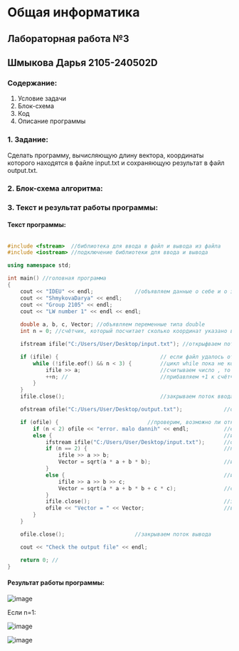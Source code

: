 # Общая информатика

## Лабораторная работа №3
## Шмыкова Дарья 2105-240502D

### Содержание:

1. Условие задачи
2. Блок-схема
3. Код
4. Описание программы

### 1. Задание:

Сделать программу, вычисляющую длину вектора, координаты которого находятся в файле input.txt и сохраняющую результат в файл output.txt.

### 2. Блок-схема алгоритма:




### 3. Текст и результат работы программы:

#### Текст программы:

```c++

#include <fstream>  //библиотека для ввода в файл и вывода из файла
#include <iostream> //подключение библиотеки для ввода и вывода

using namespace std;

int main() //головная программа
{
	cout << "IDEU" << endl;				//объявляем данные о себе и о задаче
	cout << "ShmykovaDarya" << endl;   
	cout << "Group 2105" << endl;
	cout << "LW number 1" << endl << endl; 
	
	double a, b, c, Vector; //объявляем переменные типа double
	int n = 0; //счётчик, который посчитает сколько координат указано в файле: 1, 2 или 3

	ifstream ifile("C:/Users/User/Desktop/input.txt"); //открыфваем поток ввода из файла

	if (ifile) {								// если файл удалось открыть и он нормальный, то
		while (!ifile.eof() && n < 3) {			//цикл while пока не конецй файла и пока счётчик < 3, то // eof() - если файл закончился то возвращает 1 истину; && - логическоке и
			ifile >> a;							//считываем число , то есть это проверка сколько значимых координат имеется  в файле
			++n; //								//прибавляем +1 к счётчику
		}
	}
	ifile.close();								//закрываем поток ввода

	ofstream ofile("C:/Users/User/Desktop/output.txt");				//открываем поток вывода

	if (ofile) {							//проверим, возможно ли открыть файл для ввода
		if (n < 2) ofile << "error. malo dannih" << endl;			//если у нас меньше двух координат, то выводим В ФАЙЛ сообщение об ошибке 
		else {														//иначе
			ifstream ifile("C:/Users/User/Desktop/input.txt");		//открываем поток ввода 
			if (n == 2) {											//проверяем, если счётчик равен двум, то у нас вектор состоит из 2 элементов, то
				ifile >> a >> b;									
				Vector = sqrt(a * a + b * b);						//и тогда вычисляем его длину по следующей формуле
			}
			else {													//иначе счётчик равен 3 и считаем длину вектора из 3 элементов
				ifile >> a >> b >> c;
				Vector = sqrt(a * a + b * b + c * c);				//считаем длину вектора (формула)
			}
			ifile.close();											//закрываем поток ввода
			ofile << "Vector = " << Vector;							//в поток вывода записывается значение посчитанной длины вектора
		}
	}

	ofile.close();						//закрываем поток вывода

	cout << "Check the output file" << endl;

	return 0; //
}

```

#### Результат работы программы:

![image](https://user-images.githubusercontent.com/100388979/172994152-f2502677-f0bf-42b3-aa9f-c545c9c190ac.png)


Если n=1:


![image](https://user-images.githubusercontent.com/100388979/172994227-41778d17-0a22-4864-97c8-2fc8badc9868.png)


![image](https://user-images.githubusercontent.com/100388979/172994735-52e62a99-5d00-41b1-a5a8-263e4fda2a87.png)

